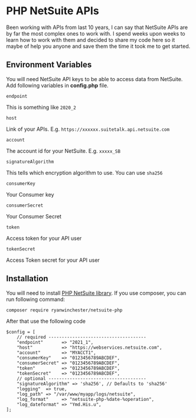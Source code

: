
# PHP NetSuite APIs

Been working with APIs from last 10 years, I can say that NetSuite APIs are by far the most complex ones to work with. I spend weeks upon weeks to learn how to work with them and decided to share my code here so it maybe of help you anyone and save them the time it took me to get started.

## Environment Variables

You will need NetSuite API keys to be able to access data from NetSuite. Add following variables in **config.php** file.

`endpoint` 

This is something like `2020_2`

`host`

Link of your APIs. E.g. `https://xxxxxx.suitetalk.api.netsuite.com`

`account`

The account id for your NetSuite. E.g. `xxxxx_SB`

`signatureAlgorithm`

This tells which encryption algorithm to use. You can use `sha256`

`consumerKey`

Your Consumer key

`consumerSecret`

Your Consumer Secret

`token`

Access token for your API user

`tokenSecret`

Access Token secret for your API user
## Installation

You will need to install [PHP NetSuite library](https://github.com/netsuitephp/netsuite-php). If you use composer, you can run following command:
```
composer require ryanwinchester/netsuite-php
```
After that use the following code 
```
$config = [
    // required -------------------------------------
    "endpoint"       => "2021_1",
    "host"           => "https://webservices.netsuite.com",
    "account"        => "MYACCT1",
    "consumerKey"    => "0123456789ABCDEF",
    "consumerSecret" => "0123456789ABCDEF",
    "token"          => "0123456789ABCDEF",
    "tokenSecret"    => "0123456789ABCDEF",
    // optional -------------------------------------
    "signatureAlgorithm" => 'sha256', // Defaults to 'sha256'
    "logging"  => true,
    "log_path" => "/var/www/myapp/logs/netsuite",
    "log_format"     => "netsuite-php-%date-%operation",
    "log_dateformat" => "Ymd.His.u",
];
```